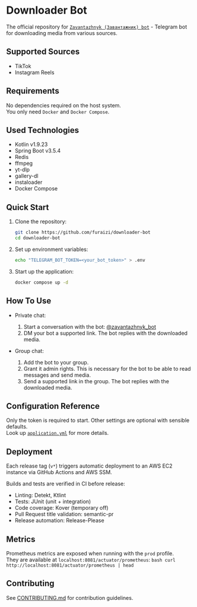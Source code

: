 # Downloader Bot
The official repository for [`Zavantazhnyk (Завантажник) bot`](https://t.me/zavantazhnyk_bot) - Telegram bot for downloading media from various sources.

## Supported Sources
- TikTok
- Instagram Reels

## Requirements
No dependencies required on the host system.  
You only need `Docker` and `Docker Compose`.

## Used Technologies
- Kotlin v1.9.23
- Spring Boot v3.5.4
- Redis
- ffmpeg
- yt-dlp
- gallery-dl
- instaloader
- Docker Compose

## Quick Start
1. Clone the repository:
    ```bash
    git clone https://github.com/furaizi/downloader-bot
    cd downloader-bot
    ```

2. Set up environment variables:
    ```bash
    echo "TELEGRAM_BOT_TOKEN=<your_bot_token>" > .env
    ```

3. Start up the application:
    ```bash
    docker compose up -d
    ```

## How To Use
- Private chat:
  1. Start a conversation with the bot: [@zavantazhnyk_bot](https://t.me/zavantazhnyk_bot)
  2. DM your bot a supported link. The bot replies with the downloaded media.

- Group chat:
  1. Add the bot to your group.
  2. Grant it admin rights. This is necessary for the bot to be able to read messages and send media.
  3. Send a supported link in the group. The bot replies with the downloaded media.

## Configuration Reference
Only the token is required to start. Other settings are optional with sensible defaults.  
Look up [`application.yml`](./src/main/resources/application.yml) for more details.

## Deployment
Each release tag (`v*`) triggers automatic deployment to an AWS EC2 instance via GitHub Actions and AWS SSM.

Builds and tests are verified in CI before release:
- Linting: Detekt, Ktlint
- Tests: JUnit (unit + integration)
- Code coverage: Kover (temporary off)
- Pull Request title validation: semantic-pr
- Release automation: Release-Please

## Metrics
Prometheus metrics are exposed when running with the `prod` profile.  
They are available at `localhost:8081/actuator/prometheus`:
    ```bash
    curl http://localhost:8081/actuator/prometheus | head
    ```

## Contributing
See [CONTRIBUTING.md](./.github/CONTRIBUTING.md) for contribution guidelines.
